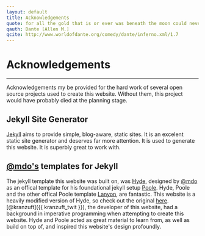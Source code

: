 ```yaml
---
layout: default
title: Acknowledgements
quote: for all the gold that is or ever was beneath the moon could never offer rest to even one of these exhausted spirits
qauth: Dante [Allen M.]
qcite: http://www.worldofdante.org/comedy/dante/inferno.xml/1.7
---
```


# Acknowledgements

<hr>

Acknowledgements my be provided for the hard work of several open source projects used to create this website. Without them, this project would have probably died at the planning stage.

## Jekyll Site Generator

[Jekyll][jekyll] aims to provide simple, blog-aware, static sites. It is an excelent static site generator and deserves far more attention. It is used to generate this website. It is superbly great to work with.

## [@mdo's][mdo] templates for Jekyll

The jekyll template this website was built on, was [Hyde][hyde], designed by [@mdo][mdo] as an offical template for his foundational jekyll setup [Poole][poole]. Hyde, Poole and the other offical Poole template [Lanyon][lanyon], are fantastic. This website is a heavily modified version of Hyde, so check out the original [here][hyde]. [@kranzuft]({{ kranzuft_twit }}), the developer of this website, had a background in imperative programming when attempting to create this website. Hyde and Poole acted as great material to learn from, as well as build on top of, and inspired this website's design profoundly.

[jekyll]: http://jekyllrb.com/
[lanyon]: http://lanyon.getpoole.com
[poole]: http://getpoole.com
[mdo]: http://twitter.com/mdo
[hyde]: http://hyde.getpoole.com
